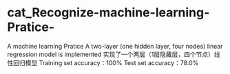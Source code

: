 # cat_Recognize-machine-learning-Pratice-
A machine learning Pratice
A two-layer (one hidden layer, four nodes) linear regression model is implemented
实现了一个两层（1层隐藏层，四个节点）线性回归模型
Training set accuracy：100%
Test set accuracy：78.0%
